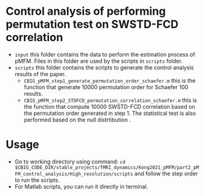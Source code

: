 # Control analysis of performing permutation test on SWSTD-FCD correlation
* `input` this folder contains the data to perform the estimation process of pMFM. Files in this folder are used by the scripts in `scripts` folder.
* `scripts` this folder contains the scripts to generate the control analysis results of the paper. 
    * `CBIG_pMFM_step1_generate_permutation_order_schaefer.m` this is the function that generate 10000 permutation order for Schaefer 100 results.
    * `CBIG_pMFM_step2_STDFCD_permutation_correlation_schaefer.m` this is the function that compute 10000 SWSTD-FCD correlation based on the permutation order generated in step 1. The statistical test is also performed based on the null distrtibution .


# Usage
* Go to working directory using command: `cd $CBIG_CODE_DIR/stable_projects/fMRI_dynamics/Kong2021_pMFM/part2_pMFM_control_analysis/High_resolution/scripts` and follow the step order to run the scripts.
* For Matlab scripts, you can run it directly in terminal.